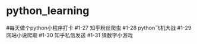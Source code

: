 # python_learning
#每天做个python小程序打卡
#1-27 知乎粉丝爬虫
#1-28 python飞机大战
#1-29 网站小说爬取
#1-30 知乎私信发送
#1-31 猜数字小游戏

